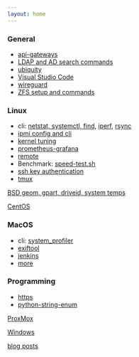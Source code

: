 ```yaml
---
layout: home
---
```

### General

* [api-gateways](api-gateways.html)
* [LDAP and AD search commands](ldap.html)
* [ubiquity](ubiquity.html)
* [Visual Studio Code](dot.vscode.html)
* [wireguard](wireguard.html)
* [ZFS setup and commands](zfs.html)

### Linux

* cli: [netstat, systemctl, find](cli.html), [iperf](iperf.html),
[rsync](rsync.html)
* [ipmi config and cli](ipmi.html)
* [kernel tuning](kernel-tuning.html)
* [prometheus-grafana](prometheus-grafana.html)
* [remote](remote.html)
* Benchmark: [speed-test.sh](speed-test.sh)
* [ssh key authentication](ssh.html)
* [tmux](tmux.html)

[BSD geom, gpart, driveid, system temps](bsd/)

[CentOS](centos/)

### MacOS

* cli: [system_profiler](macos/cli.html)
* [exiftool](macos/exiftool.html)
* [jenkins](macos/jenkins.html)
* [more](macos/)

### Programming

* [https](programming/https.html)
* [python-string-enum](programming/python-string-enum.html)

[ProxMox](proxmox/)

[Windows](windows/)


[blog posts](posts.html)
